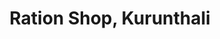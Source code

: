 ---
title: "Ration Shop, Kurunthali"
url: /thiruvananthapuram/ration-shop-kurunthali/
shop: Lebensmittel
---